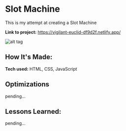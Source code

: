 # Slot Machine
This is my attempt at creating a Slot Machine

**Link to project:** https://vigilant-euclid-df9d2f.netlify.app/

![alt tag](https://i.imgur.com/Z2rGH1d.png)

## How It's Made:

**Tech used:** HTML, CSS, JavaScript


## Optimizations

pending...

## Lessons Learned:

pending...
